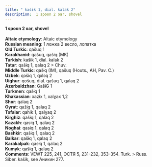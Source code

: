 ```yaml
---
title: " kašɨk 1, dial. kalak 2"
description:  1 spoon 2 oar, shovel
---
```

<p data-pagefind-weight="0.5">
<strong> 1 spoon 2 oar, shovel</strong><br><br>
<strong>Altaic etymology</strong>:  Altaic etymology<br>
<strong>Russian meaning</strong>:  1 ложка 2 весло, лопатка<br>
<strong>Old Turkic</strong>:  qašuq 1<br>
<strong>Karakhanid</strong>:  qašuq, qašɨq (MK)<br>
<strong>Turkish</strong>:  kašɨk 1, dial. kalak 2<br>
<strong>Tatar</strong>:  qašɨq 1, qalaq 2 > Chuv.<br>
<strong>Middle Turkic</strong>:  qašɨq (IM), qašuq (Houts., AH, Pav. C.)<br>
<strong>Uzbek</strong>:  qɔšiq 1, qɔlɔq 2<br>
<strong>Uighur</strong>:  qošuq, dial. qašuq 1, qalaq 2<br>
<strong>Azerbaidzhan</strong>:  GašɨG 1<br>
<strong>Turkmen</strong>:  qašɨq 1<br>
<strong>Khakassian</strong>:  xazɨx 1, xalɣax 1,2<br>
<strong>Shor</strong>:  qalaq 2<br>
<strong>Oyrat</strong>:  qažɨq 1, qalaq 2<br>
<strong>Tofalar</strong>:  qah́ik 1, qalɣaq 2<br>
<strong>Kirghiz</strong>:  qašɨq 1, qalaq 2<br>
<strong>Kazakh</strong>:  qasɨq 1, qalaq 2<br>
<strong>Noghai</strong>:  qasɨq 1, qalaq 2<br>
<strong>Bashkir</strong>:  qašɨq 1, qalaq 2<br>
<strong>Balkar</strong>:  qašɨq 1, qalaq 2<br>
<strong>Karakalpak</strong>:  qasɨq 1, qalaq 2<br>
<strong>Kumyk</strong>:  qašɨq 1, qalaq 2<br>
<strong>Comments</strong>:  VEWT 225, 241, ЭСТЯ 5, 231-232, 353-354. Turk. > Russ. Siber. kašík, see Аникин 277.<br>

</p>
